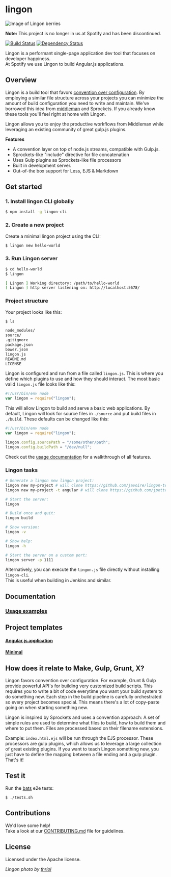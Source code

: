 # lingon
![Image of Lingon berries](https://farm3.staticflickr.com/2548/3873990304_1d2bd40ebc_m.jpg)<br>


**Note:** This project is no longer in us at Spotify and has been discontinued. 


[![Build Status](https://travis-ci.org/spotify/lingon.svg?branch=master)](https://travis-ci.org/spotify/lingon)
[![Dependency Status](https://david-dm.org/spotify/lingon.svg)](https://david-dm.org/spotify/lingon)

Lingon is a performant single-page application dev tool that focuses on developer happiness.<br />
At Spotify we use Lingon to build Angular.js applications.

## Overview

Lingon is a build tool that favors [convention over configuration](http://en.wikipedia.org/wiki/Convention_over_configuration). By employing a similar file structure across your projects you can minimize the amount of build configuration you need to write and maintain. We've borrowed this idea from [middleman](http://middlemanapp.com) and Sprockets. If you already know these tools you'll feel right at home with Lingon.

Lingon allows you to enjoy the productive workflows from Middleman while leveraging an existing community of great
gulp.js plugins.

**Features**

* A convention layer on top of node.js streams, compatible with Gulp.js.
* Sprockets-like "include" directive for file concatenation
* Uses Gulp plugins as Sprockets-like file processors
* Built in development server.
* Out-of-the box support for Less, EJS & Markdown

## Get started

### 1. Install lingon CLI globally

```bash
$ npm install -g lingon-cli
```

### 2. Create a new project

Create a minimal lingon project using the CLI:
```bash
$ lingon new hello-world
```

### 3. Run Lingon server

```bash
$ cd hello-world
$ lingon

[ Lingon ] Working directory: /path/to/hello-world
[ Lingon ] http server listening on: http://localhost:5678/
```

### Project structure

Your project looks like this:

```bash
$ ls

node_modules/
source/
.gitignore
package.json
bower.json
lingon.js
README.md
LICENSE
```

Lingon is configured and run from a file called `lingon.js`. This is where you define which plugins to use and how they should interact. The most basic valid `lingon.js` file looks like this:

```JavaScript
#!/usr/bin/env node
var lingon = require("lingon");
```

This will allow Lingon to build and serve a basic web applications. By default, Lingon will look for source files in `./source` and put build files in `./build`. These defaults can be changed like this:

```JavaScript
#!/usr/bin/env node
var lingon = require("lingon");

lingon.config.sourcePath = "/some/other/path";
lingon.config.buildPath = "/dev/null";
```

Check out the [usage documentation](docs/USAGE.md) for a walkthrough of all features.

### Lingon tasks

```bash
# Generate a lingon new lingon project:
lingon new my-project # will clone https://github.com/javoire/lingon-template-minimal
lingon new my-project -t angular # will clone https://github.com/jpettersson/lingon-ng-template

# Start the server:
lingon

# Build once and quit:
lingon build

# Show version:
lingon -v

# Show help:
lingon -h

# Start the server on a custom port:
lingon server -p 1111
```

Alternatively, you can execute the `lingon.js` file directly without installing `lingon-cli`.<br>This is useful when building in Jenkins and similar.

## Documentation

### [Usage examples](docs/USAGE.md)

## Project templates

#### [Angular.js application](https://github.com/jpettersson/lingon-ng-template)

#### [Minimal](https://github.com/javoire/lingon-template-minimal)

## How does it relate to Make, Gulp, Grunt, X?

Lingon favors convention over configuration. For example, Grunt & Gulp provide powerful API's for building very customized build scripts. This requires you to write a bit of code everytime you want your build system to do something new. Each step in the build pipeline is carefully orchestrated so every project becomes special. This means there's a lot of copy-paste going on when starting something new.

Lingon is inspired by Sprockets and uses a convention approach: A set of simple rules are used to determine what files to build, how to build them and where to put them. Files are processed based on their filename extensions.

Example: `index.html.ejs` will be run through the EJS processor. These processors are gulp plugins, which allows us to leverage a large collection of great existing plugins. If you want to teach Lingon something new, you just have to define the mapping between a file ending and a gulp plugin. That's it!


## Test it

Run the [bats](https://github.com/sstephenson/bats) e2e tests:
```
$ ./tests.sh
```

## Contributions

We'd love some help!<br />
Take a look at our [CONTRIBUTING.md](CONTRIBUTING.md) file for guidelines.

## License
Licensed under the Apache license.

*Lingon photo by [thriol](https://www.flickr.com/photos/thriol/3873990304/sizes/o/)*

